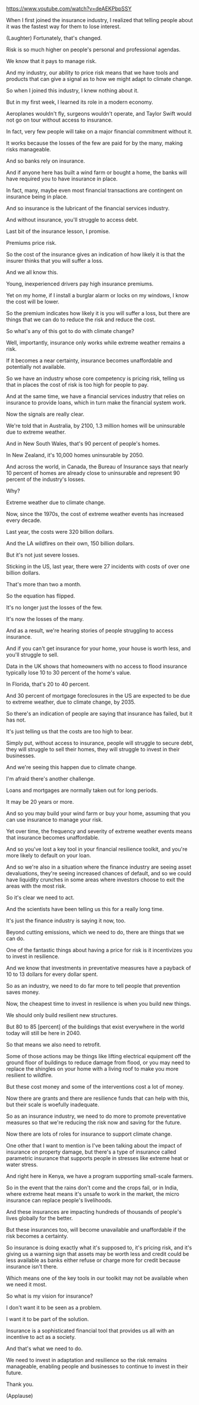 https://www.youtube.com/watch?v=deAEKPbpSSY 

When I first joined the insurance industry, I realized that telling people about it was the fastest way for them to lose interest.

(Laughter) Fortunately, that's changed.

Risk is so much higher on people's personal and professional agendas.

We know that it pays to manage risk.

And my industry, our ability to price risk means that we have tools and products that can give a signal as to how we might adapt to climate change.

So when I joined this industry, I knew nothing about it.

But in my first week, I learned its role in a modern economy.

Aeroplanes wouldn't fly, surgeons wouldn't operate, and Taylor Swift would not go on tour without access to insurance.

In fact, very few people will take on a major financial commitment without it.

It works because the losses of the few are paid for by the many, making risks manageable.

And so banks rely on insurance.

And if anyone here has built a wind farm or bought a home, the banks will have required you to have insurance in place.

In fact, many, maybe even most financial transactions are contingent on insurance being in place.

And so insurance is the lubricant of the financial services industry.

And without insurance, you'll struggle to access debt.

Last bit of the insurance lesson, I promise.

Premiums price risk.

So the cost of the insurance gives an indication of how likely it is that the insurer thinks that you will suffer a loss.

And we all know this.

Young, inexperienced drivers pay high insurance premiums.

Yet on my home, if I install a burglar alarm or locks on my windows, I know the cost will be lower.

So the premium indicates how likely it is you will suffer a loss, but there are things that we can do to reduce the risk and reduce the cost.

So what's any of this got to do with climate change?

Well, importantly, insurance only works while extreme weather remains a risk.

If it becomes a near certainty, insurance becomes unaffordable and potentially not available.

So we have an industry whose core competency is pricing risk, telling us that in places the cost of risk is too high for people to pay.

And at the same time, we have a financial services industry that relies on insurance to provide loans, which in turn make the financial system work.

Now the signals are really clear.

We're told that in Australia, by 2100, 1.3 million homes will be uninsurable due to extreme weather.

And in New South Wales, that's 90 percent of people's homes.

In New Zealand, it's 10,000 homes uninsurable by 2050.

And across the world, in Canada, the Bureau of Insurance says that nearly 10 percent of homes are already close to uninsurable and represent 90 percent of the industry's losses.

Why?

Extreme weather due to climate change.

Now, since the 1970s, the cost of extreme weather events has increased every decade.

Last year, the costs were 320 billion dollars.

And the LA wildfires on their own, 150 billion dollars.

But it's not just severe losses.

Sticking in the US, last year, there were 27 incidents with costs of over one billion dollars.

That's more than two a month.

So the equation has flipped.

It's no longer just the losses of the few.

It's now the losses of the many.

And as a result, we're hearing stories of people struggling to access insurance.

And if you can't get insurance for your home, your house is worth less, and you'll struggle to sell.

Data in the UK shows that homeowners with no access to flood insurance typically lose 10 to 30 percent of the home's value.

In Florida, that's 20 to 40 percent.

And 30 percent of mortgage foreclosures in the US are expected to be due to extreme weather, due to climate change, by 2035.

So there's an indication of people are saying that insurance has failed, but it has not.

It's just telling us that the costs are too high to bear.

Simply put, without access to insurance, people will struggle to secure debt, they will struggle to sell their homes, they will struggle to invest in their businesses.

And we're seeing this happen due to climate change.

I'm afraid there's another challenge.

Loans and mortgages are normally taken out for long periods.

It may be 20 years or more.

And so you may build your wind farm or buy your home, assuming that you can use insurance to manage your risk.

Yet over time, the frequency and severity of extreme weather events means that insurance becomes unaffordable.

And so you've lost a key tool in your financial resilience toolkit, and you're more likely to default on your loan.

And so we're also in a situation where the finance industry are seeing asset devaluations, they're seeing increased chances of default, and so we could have liquidity crunches in some areas where investors choose to exit the areas with the most risk.

So it's clear we need to act.

And the scientists have been telling us this for a really long time.

It's just the finance industry is saying it now, too.

Beyond cutting emissions, which we need to do, there are things that we can do.

One of the fantastic things about having a price for risk is it incentivizes you to invest in resilience.

And we know that investments in preventative measures have a payback of 10 to 13 dollars for every dollar spent.

So as an industry, we need to do far more to tell people that prevention saves money.

Now, the cheapest time to invest in resilience is when you build new things.

We should only build resilient new structures.

But 80 to 85 [percent] of the buildings that exist everywhere in the world today will still be here in 2040.

So that means we also need to retrofit.

Some of those actions may be things like lifting electrical equipment off the ground floor of buildings to reduce damage from flood, or you may need to replace the shingles on your home with a living roof to make you more resilient to wildfire.

But these cost money and some of the interventions cost a lot of money.

Now there are grants and there are resilience funds that can help with this, but their scale is woefully inadequate.

So as an insurance industry, we need to do more to promote preventative measures so that we're reducing the risk now and saving for the future.

Now there are lots of roles for insurance to support climate change.

One other that I want to mention is I've been talking about the impact of insurance on property damage, but there's a type of insurance called parametric insurance that supports people in stresses like extreme heat or water stress.

And right here in Kenya, we have a program supporting small-scale farmers.

So in the event that the rains don't come and the crops fail, or in India, where extreme heat means it's unsafe to work in the market, the micro insurance can replace people's livelihoods.

And these insurances are impacting hundreds of thousands of people's lives globally for the better.

But these insurances too, will become unavailable and unaffordable if the risk becomes a certainty.

So insurance is doing exactly what it's supposed to, it's pricing risk, and it's giving us a warning sign that assets may be worth less and credit could be less available as banks either refuse or charge more for credit because insurance isn't there.

Which means one of the key tools in our toolkit may not be available when we need it most.

So what is my vision for insurance?

I don't want it to be seen as a problem.

I want it to be part of the solution.

Insurance is a sophisticated financial tool that provides us all with an incentive to act as a society.

And that's what we need to do.

We need to invest in adaptation and resilience so the risk remains manageable, enabling people and businesses to continue to invest in their future.

Thank you.

(Applause)